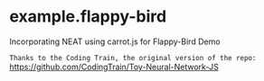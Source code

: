 # example.flappy-bird
Incorporating NEAT using carrot.js for Flappy-Bird Demo

`Thanks to the Coding Train, the original version of the repo:` https://github.com/CodingTrain/Toy-Neural-Network-JS 
